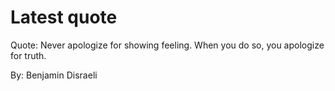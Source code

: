 # Latest quote 

Quote: Never apologize for showing feeling. When you do so, you apologize for truth. 

By: Benjamin Disraeli